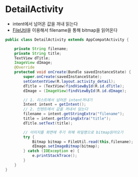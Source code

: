 # DetailActivity
- intent에서 넘어온 값을 꺼내 읽는다
- [FileUtil](https://github.com/kps990515/ProgrammingStudy/tree/master/Android/AndroidMemoORM/app/src/test/java/org/andriodtown/androidmemoorm)을 이용해서 filename을 통해 bitmap을 읽어온다

```java
public class DetailActivity extends AppCompatActivity {

    private String filename;
    private String title;
    TextView dTitle;
    ImageView dImage;
    @Override
    protected void onCreate(Bundle savedInstanceState) {
        super.onCreate(savedInstanceState);
        setContentView(R.layout.activity_detail);
        dTitle = (TextView)findViewById(R.id.dTitle);
        dImage = (ImageView)findViewById(R.id.dImage);

        // 1. 리스트에서 넘어온 intent꺼내기
        Intent intent = getIntent();
        // 2. 인텐트에서 값을 꺼내서 담는다
        filename = intent.getStringExtra("filename");
        title = intent.getStringExtra("title");
        dTitle.setText(title);

        // 이미지를 화면에 주기 위해 파일명으로 bitmap읽어오기
        try {
            Bitmap bitmap = FileUtil.read(this,filename);
            dImage.setImageBitmap(bitmap);
        } catch (IOException e) {
            e.printStackTrace();
        }
    }
}
```
